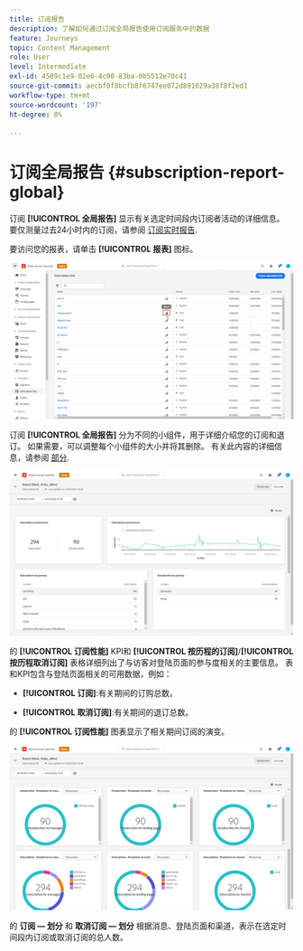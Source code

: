 ```yaml
---
title: 订阅报告
description: 了解如何通过订阅全局报告使用订阅服务中的数据
feature: Journeys
topic: Content Management
role: User
level: Intermediate
exl-id: 4509c1e9-02e6-4c00-83ba-0b5512e70c41
source-git-commit: aecbf0f8bcfb8f6747ee072d891029a38f8f2ed1
workflow-type: tm+mt
source-wordcount: '197'
ht-degree: 0%

---
```


# 订阅全局报告 {#subscription-report-global}

订阅 **[!UICONTROL 全局报告]** 显示有关选定时间段内订阅者活动的详细信息。 要仅测量过去24小时内的订阅，请参阅 [订阅实时报告](subscription-report-live.md).

要访问您的报表，请单击 **[!UICONTROL 报表]** 图标。

![](assets/subscription_report_7.png)

订阅 **[!UICONTROL 全局报告]** 分为不同的小组件，用于详细介绍您的订阅和退订。 如果需要，可以调整每个小组件的大小并将其删除。 有关此内容的详细信息，请参阅 [部分](global-report.md).

![](assets/subscription_report_1.png)

的 **[!UICONTROL 订阅性能]** KPI和 **[!UICONTROL 按历程的订阅]**/**[!UICONTROL 按历程取消订阅]** 表格详细列出了与访客对登陆页面的参与度相关的主要信息。 表和KPI包含与登陆页面相关的可用数据，例如：

* **[!UICONTROL 订阅]**:有关期间的订购总数。

* **[!UICONTROL 取消订阅]**:有关期间的退订总数。

的 **[!UICONTROL 订阅性能]** 图表显示了相关期间订阅的演变。

![](assets/subscription_report_2.png)

的 **订阅 — 划分** 和 **取消订阅 — 划分** 根据消息、登陆页面和渠道，表示在选定时间段内订阅或取消订阅的总人数。
